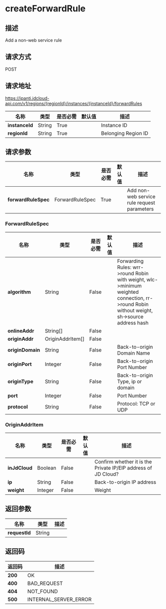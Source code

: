 # createForwardRule


## 描述
Add a non-web service rule

## 请求方式
POST

## 请求地址
https://ipanti.jdcloud-api.com/v1/regions/{regionId}/instances/{instanceId}/forwardRules

|名称|类型|是否必需|默认值|描述|
|---|---|---|---|---|
|**instanceId**|String|True| |Instance ID|
|**regionId**|String|True| |Belonging Region ID|

## 请求参数
|名称|类型|是否必需|默认值|描述|
|---|---|---|---|---|
|**forwardRuleSpec**|ForwardRuleSpec|True| |Add non-web service rule request parameters|

### ForwardRuleSpec
|名称|类型|是否必需|默认值|描述|
|---|---|---|---|---|
|**algorithm**|String|False| |Forwarding Rules: wrr->round Robin with weight,  wlc->minimum weighted connection,  rr->round Robin without weight,  sh->source address hash|
|**onlineAddr**|String[]|False| | |
|**originAddr**|OriginAddrItem[]|False| | |
|**originDomain**|String|False| |Back-to-origin Domain Name|
|**originPort**|Integer|False| |Back-to-origin Port Number|
|**originType**|String|False| |Back-to-origin Type, ip or domain|
|**port**|Integer|False| |Port Number|
|**protocol**|String|False| |Protocol: TCP or UDP|
### OriginAddrItem
|名称|类型|是否必需|默认值|描述|
|---|---|---|---|---|
|**inJdCloud**|Boolean|False| |Confirm whether it is the Private IP/EIP address of JD Cloud?|
|**ip**|String|False| |Back-to-origin IP address|
|**weight**|Integer|False| |Weight|

## 返回参数
|名称|类型|描述|
|---|---|---|
|**requestId**|String| |


## 返回码
|返回码|描述|
|---|---|
|**200**|OK|
|**400**|BAD_REQUEST|
|**404**|NOT_FOUND|
|**500**|INTERNAL_SERVER_ERROR|
